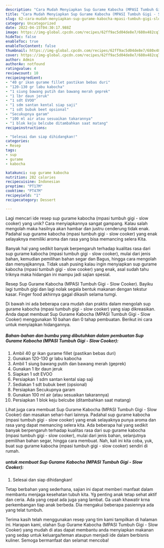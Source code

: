 ```yaml
---
description: "Cara Mudah Menyiapkan Sup Gurame Kabocha (MPASI Tumbuh Gigi - Slow Cooker) yang Bisa Manjain Lidah"
title: "Cara Mudah Menyiapkan Sup Gurame Kabocha (MPASI Tumbuh Gigi - Slow Cooker) yang Bisa Manjain Lidah"
slug: 62-cara-mudah-menyiapkan-sup-gurame-kabocha-mpasi-tumbuh-gigi-slow-cooker-yang-bisa-manjain-lidah
category: Uncategorized
date: 2022-04-15T04:30:17.988Z
image: https://img-global.cpcdn.com/recipes/62ff9ac5d04de8e7/680x482cq70/sup-gurame-kabocha-mpasi-tumbuh-gigi-slow-cooker-foto-resep-utama.jpg
hideToc: false
enableToc: true
enableTocContent: false
thumbnail: https://img-global.cpcdn.com/recipes/62ff9ac5d04de8e7/680x482cq70/sup-gurame-kabocha-mpasi-tumbuh-gigi-slow-cooker-foto-resep-utama.jpg
cover: https://img-global.cpcdn.com/recipes/62ff9ac5d04de8e7/680x482cq70/sup-gurame-kabocha-mpasi-tumbuh-gigi-slow-cooker-foto-resep-utama.jpg
author: Admin
authorAv: notfound
ratingvalue: 4
reviewcount: 10
recipeingredient:
- "40 gr ikan gurame fillet pastikan bebas duri"
- "120-130 gr labu kabocha"
- "1 siung bawang putih dan bawang merah geprek"
- "1 lbr daun jeruk"
- "1 sdt EVOO"
- "1 sdm santan kental siap saji"
- "1 sdt bubuk beet opsional"
- "Secukupnya garam"
- "100 ml air atau sesuaikan takarannya"
- "1 blok keju belcube ditambahkan saat matang"
recipeinstructions:

- "Selesai dan siap dihidangkan!"
categories:
- Resep
tags:
- sup
- gurame
- kabocha

katakunci: sup gurame kabocha 
nutrition: 282 calories
recipecuisine: Indonesian
preptime: "PT17M"
cooktime: "PT47M"
recipeyield: "1"
recipecategory: Dessert

---
```





Lagi mencari ide resep sup gurame kabocha (mpasi tumbuh gigi - slow cooker) yang unik? Cara menyiapkannya sangat gampang. Kalau salah mengolah maka hasilnya akan hambar dan justru cenderung tidak enak. Padahal sup gurame kabocha (mpasi tumbuh gigi - slow cooker) yang enak selayaknya memiliki aroma dan rasa yang bisa memancing selera Kita.





Banyak hal yang sedikit banyak berpengaruh terhadap kualitas rasa dari sup gurame kabocha (mpasi tumbuh gigi - slow cooker), mulai dari jenis bahan, kemudian pemilihan bahan segar dan Bagus, hingga cara mengolah dan menyajikannya. Tidak usah pusing kalau ingin menyiapkan sup gurame kabocha (mpasi tumbuh gigi - slow cooker) yang enak,      asal sudah tahu triknya maka hidangan ini mampu jadi sajian spesial.














Resep Sup Gurame Kabocha (MPASI Tumbuh Gigi - Slow Cooker). Bayiku lagi tumbuh gigi dan lagi nolak segala bentuk makanan dengan tekstur kasar. Finger food akhirnya gagal dikasih selama tumgi.






Di bawah ini ada beberapa cara mudah dan praktis dalam mengolah sup gurame kabocha (mpasi tumbuh gigi - slow cooker) yang siap dikreasikan. Anda dapat membuat Sup Gurame Kabocha (MPASI Tumbuh Gigi - Slow Cooker) menggunakan 10 bahan dan 0 tahap pembuatan. Berikut ini cara untuk menyiapkan hidangannya.

<!--inarticleads1-->

##### Bahan-bahan dan bumbu yang dibutuhkan dalam pembuatan Sup Gurame Kabocha (MPASI Tumbuh Gigi - Slow Cooker):

1. Ambil 40 gr ikan gurame fillet (pastikan bebas duri)
1. Gunakan 120-130 gr labu kabocha
1. Ambil 1 siung bawang putih dan bawang merah (geprek)
1. Gunakan 1 lbr daun jeruk
1. Siapkan 1 sdt EVOO
1. Persiapkan 1 sdm santan kental siap saji
1. Sediakan 1 sdt bubuk beet (opsional)
1. Persiapkan Secukupnya garam
1. Gunakan 100 ml air (atau sesuaikan takarannya)
1. Persiapkan 1 blok keju belcube (ditambahkan saat matang)


Lihat juga cara membuat Sup Gurame Kabocha (MPASI Tumbuh Gigi - Slow Cooker) dan masakan sehari-hari lainnya. Padahal sup gurame kabocha (mpasi tumbuh gigi - slow cooker) yang enak selayaknya punya aroma dan rasa yang dapat memancing selera kita. Ada beberapa hal yang sedikit banyak berpengaruh terhadap kualitas rasa dari sup gurame kabocha (mpasi tumbuh gigi - slow cooker), mulai dari jenis bahan, selanjutnya pemilihan bahan segar, hingga cara membuat. Nah, kali ini kita coba, yuk, buat sup gurame kabocha (mpasi tumbuh gigi - slow cooker) sendiri di rumah. 

<!--inarticleads2-->

#####  untuk membuat Sup Gurame Kabocha (MPASI Tumbuh Gigi - Slow Cooker):


1. Selesai dan siap dihidangkan!

Tetap berbahan yang sederhana, sajian ini dapat memberi manfaat dalam membantu menjaga kesehatan tubuh kita. Yg penting anak tetap sehat aktif dan ceria. Ada yang cepat ada juga yang lambat. Ga usah khawatir krna perkembangan tiap anak berbeda. Dia mengakui beberapa pasiennya ada yang telat tumbuh. 

Terima kasih telah menggunakan resep yang tim kami tampilkan di halaman ini. Harapan kami, olahan Sup Gurame Kabocha (MPASI Tumbuh Gigi - Slow Cooker) yang mudah di atas dapat membantu anda menyiapkan makanan yang sedap untuk keluarga/teman ataupun menjadi ide dalam berbisnis kuliner. Semoga bermanfaat dan selamat mencoba!
